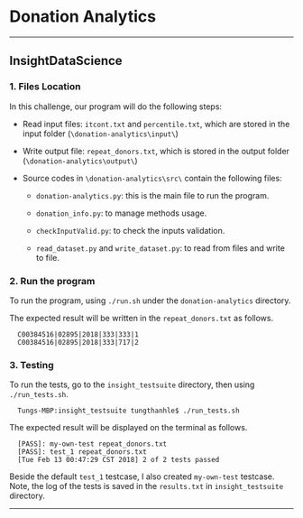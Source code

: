 # Donation Analytics
---
InsightDataScience
---

### 1. Files Location

In this challenge, our program will do the following steps:

+ Read input files: `itcont.txt` and `percentile.txt`, which are stored in the input folder (`\donation-analytics\input\`)

+ Write output file: `repeat_donors.txt`, which is stored in the output folder (`\donation-analytics\output\`)

+ Source codes in `\donation-analytics\src\` contain the following files:
    
    + `donation-analytics.py`: this is the main file to run the program.
    
    + `donation_info.py`: to manage methods usage.
    
    + `checkInputValid.py`: to check the inputs validation.
    
    + `read_dataset.py` and `write_dataset.py`: to read from files and write to file.
    
### 2. Run the program

To run the program, using `./run.sh` under the `donation-analytics` directory.

The expected result will be written in the `repeat_donors.txt` as follows.

      C00384516|02895|2018|333|333|1
      C00384516|02895|2018|333|717|2

### 3. Testing

To run the tests, go to the `insight_testsuite` directory, then using `./run_tests.sh`.
      
      Tungs-MBP:insight_testsuite tungthanhle$ ./run_tests.sh 
      
The expected result will be displayed on the terminal as follows.

      [PASS]: my-own-test repeat_donors.txt
      [PASS]: test_1 repeat_donors.txt
      [Tue Feb 13 00:47:29 CST 2018] 2 of 2 tests passed

Beside the default `test_1` testcase, I also created `my-own-test` testcase.
Note, the log of the tests is saved in the `results.txt` in `insight_testsuite` directory.

---



